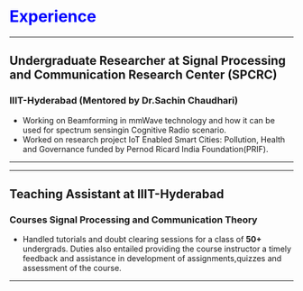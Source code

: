 # <span style="color:Blue;">Experience</span>
---
## Undergraduate Researcher at Signal Processing and Communication Research Center (SPCRC)
### IIIT-Hyderabad (Mentored by Dr.Sachin Chaudhari)
<!---### <span style="color:red;">2018-Present </span> --->
* Working on Beamforming in mmWave technology and how it can be used for spectrum sensingin Cognitive Radio scenario.
* Worked on research project IoT Enabled Smart Cities: Pollution, Health and Governance funded by Pernod Ricard India Foundation(PRIF). 
 <!---[Dashboard](https://spcrc.iiit.ac.in/air/) --->
---
<!---### <span style="color:red;">August 2019 -May 2020</span>--->
---
## Teaching Assistant at IIIT-Hyderabad
### Courses Signal Processing and Communication Theory
* Handled tutorials and doubt clearing sessions for a class of **50+** undergrads. Duties also entailed providing the course instructor a timely feedback and assistance in development of assignments,quizzes and assessment of the course.
---
